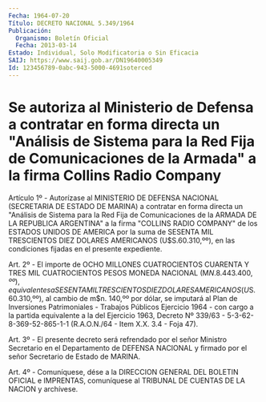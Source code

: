 ```yaml
---
Fecha: 1964-07-20
Título: DECRETO NACIONAL 5.349/1964
Publicación:
  Organismo: Boletín Oficial
  Fecha: 2013-03-14
Estado: Individual, Solo Modificatoria o Sin Eficacia
SAIJ: https://www.saij.gob.ar/DN19640005349
Id: 123456789-0abc-943-5000-4691soterced
---
```

# Se autoriza al Ministerio de Defensa a contratar en forma directa un "Análisis de Sistema para la Red Fija de Comunicaciones de la Armada" a la firma Collins Radio Company

<a id="1"></a>
Artículo 1º - Autorízase al MINISTERIO DE DEFENSA NACIONAL (SECRETARIA DE ESTADO DE MARINA) a contratar en forma directa un "Análisis de Sistema para la Red Fija de Comunicaciones de la ARMADA DE LA REPUBLICA ARGENTINA" a la firma "COLLINS RADIO COMPANY" de los ESTADOS UNIDOS DE AMERICA por la suma de SESENTA MIL TRESCIENTOS DIEZ DOLARES AMERICANOS (U$S.60.310,ºº), en las condiciones fijadas en el presente expediente.

<a id="2"></a>
Art. 2º - El importe de OCHO MILLONES CUATROCIENTOS CUARENTA Y TRES MIL CUATROCIENTOS PESOS MONEDA NACIONAL (M$N. 8.443.400,ºº), equivalentes a SESENTA MIL TRESCIENTOS DIEZ DOLARES AMERICANOS (U$S. 60.310,ºº), al cambio de m$n. 140,ºº por dólar, se imputará al Plan de Inversiones Patrimoniales - Trabajos Públicos Ejercicio 1964 - con cargo a la partida equivalente a la del Ejercicio 1963, Decreto Nº 339/63 - 5-3-62-8-369-52-865-1-1 (R.A.O.N./64 - Item X.X. 3.4 - Foja 47).

<a id="3"></a>
Art. 3º - El presente decreto será refrendado por el señor Ministro Secretario en el Departamento de DEFENSA NACIONAL y firmado por el señor Secretario de Estado de MARINA.

<a id="4"></a>
Art. 4º - Comuníquese, dése a la DIRECCION GENERAL DEL BOLETIN OFICIAL e IMPRENTAS, comuníquese al TRIBUNAL DE CUENTAS DE LA NACION y archívese.